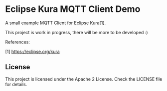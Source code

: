 # Eclipse Kura MQTT Client Demo

A small example MQTT Client for Eclipse Kura[1].

This project is work in progress, there will be more to be developed :)


References:

[1] https://eclipse.org/kura


## License
This project is licensed under the Apache 2 License. Check the LICENSE file for details.